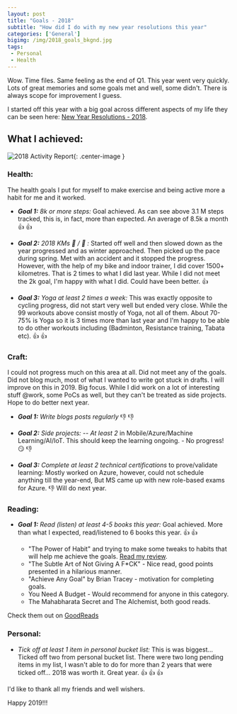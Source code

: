 ```yaml
---
layout: post
title: "Goals - 2018"
subtitle: "How did I do with my new year resolutions this year"
categories: ['General']
bigimg: /img/2018_goals_bkgnd.jpg
tags:
 - Personal
 - Health
---
```



Wow. Time files. Same feeling as the end of Q1. This year went very quickly. Lots of great memories and some goals met and well, some didn't. There is always scope for improvement I guess.

I started off this year with a big goal across different aspects of my life they can be seen here:
 [New Year Resolutions - 2018](/2018-01-01-new-year-resolutions/).

## What I achieved:

![2018 Activity Report]({{site.baseurl}}/img/2018_Activity_Rep.png){: .center-image }

### Health:

The health goals I put for myself to make exercise and being active more a habit for me and it worked.

 - ***Goal 1:*** *8k or more steps:* Goal achieved. As can see above 3.1 M steps tracked, this is, in fact, more than expected. An average of 8.5k a month :+1: :+1:

 - ***Goal 2:*** *2018 KMs :bicyclist: / :runner: :* Started off well and then slowed down as the year progressed and as winter approached. Then picked up the pace during spring. Met with an accident and it stopped the progress. However, with the help of my bike and indoor trainer, I did cover 1500+ kilometres. That is 2 times to what I did last year. While I did not meet the 2k goal, I'm happy with what I did. Could have been better. :+1:

- ***Goal 3:*** *Yoga at least 2 times a week:* This was exactly opposite to cycling progress, did not start very well but ended very close. While the 99 workouts above consist mostly of Yoga, not all of them. About 70-75% is Yoga so it is 3 times more than last year and I'm happy to be able to do other workouts including (Badminton, Resistance training, Tabata etc). :+1: :+1:

 

### Craft: 

I could not progress much on this area at all. Did not meet any of the goals. Did not blog much, most of what I wanted to write got stuck in drafts. I will improve on this in 2019. Big focus. While I did work on a lot of interesting stuff @work, some PoCs as well, but they can't be treated as side projects. Hope to do better next year.

- ***Goal 1:*** _Write blogs posts regularly_ :-1: :-1:

- ***Goal 2:*** _Side projects:_
  -- *At least 2* in Mobile/Azure/Machine Learning/AI/IoT. This should keep the learning ongoing. - No progress! :smirk: :-1:

- ***Goal 3:*** _Complete at least 2 technical certifications_ to prove/validate learning: Mostly worked on Azure, however, could not schedule anything till the year-end, But MS came up with new role-based exams for Azure. :-1:
Will do next year. 

### Reading:


- ***Goal 1:*** _Read (listen) at least 4-5 books this year:_ Goal achieved. More than what I expected, read/listened to 6 books this year. :+1: :+1:

  - "The Power of Habit" and trying to make some tweaks to habits that will help me achieve the goals. [Read my review](/2018-04-15-power-of-habits/).
  - "The Subtle Art of Not Giving A F*CK" - Nice read, good points presented in a hilarious manner.
  - "Achieve Any Goal" by Brian Tracey - motivation for completing goals.
  - You Need A Budget - Would recommend for anyone in this category.
  - The Mahabharata Secret and The Alchemist, both good reads.

Check them out on [GoodReads](https://www.goodreads.com/user_challenges/11838589)

### Personal:

- *Tick off at least 1 item in personal bucket list:*
 This is was biggest... Ticked off two from personal bucket list. There were two long pending items in my list, I wasn't able to do for more than 2 years that were ticked off... 2018 was worth it. Great year. :+1: :+1: :+1:

 I'd like to thank all my friends and well wishers.

 Happy 2019!!!
